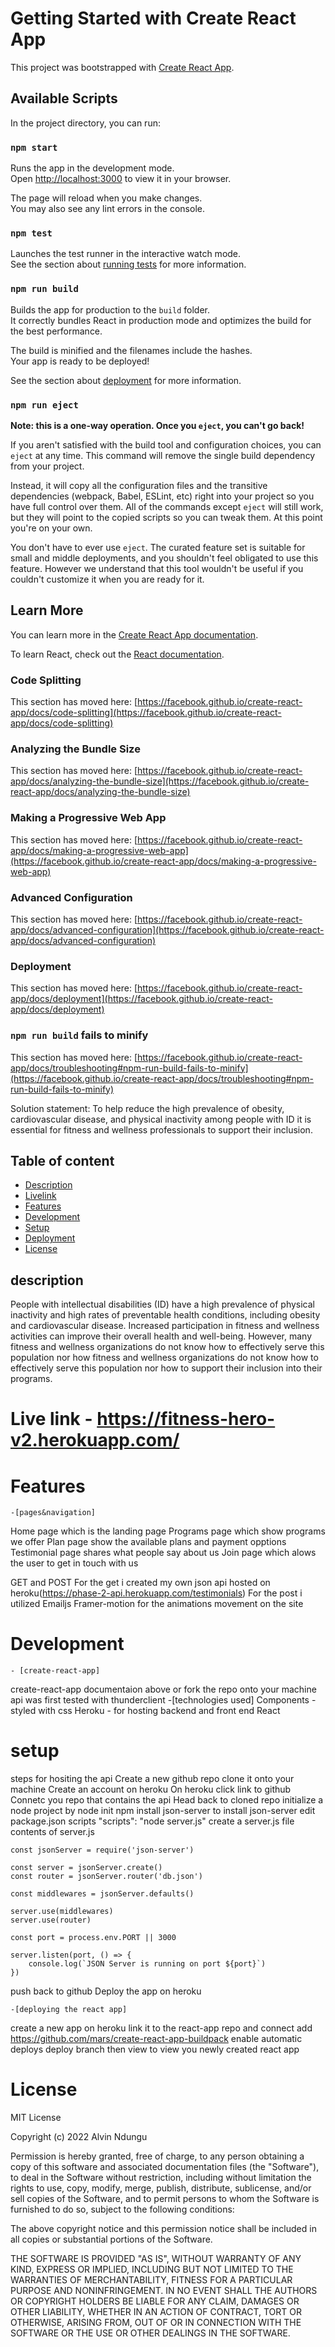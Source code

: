 # Getting Started with Create React App

This project was bootstrapped with [Create React App](https://github.com/facebook/create-react-app).

## Available Scripts

In the project directory, you can run:

### `npm start`

Runs the app in the development mode.\
Open [http://localhost:3000](http://localhost:3000) to view it in your browser.

The page will reload when you make changes.\
You may also see any lint errors in the console.

### `npm test`

Launches the test runner in the interactive watch mode.\
See the section about [running tests](https://facebook.github.io/create-react-app/docs/running-tests) for more information.

### `npm run build`

Builds the app for production to the `build` folder.\
It correctly bundles React in production mode and optimizes the build for the best performance.

The build is minified and the filenames include the hashes.\
Your app is ready to be deployed!

See the section about [deployment](https://facebook.github.io/create-react-app/docs/deployment) for more information.

### `npm run eject`

**Note: this is a one-way operation. Once you `eject`, you can't go back!**

If you aren't satisfied with the build tool and configuration choices, you can `eject` at any time. This command will remove the single build dependency from your project.

Instead, it will copy all the configuration files and the transitive dependencies (webpack, Babel, ESLint, etc) right into your project so you have full control over them. All of the commands except `eject` will still work, but they will point to the copied scripts so you can tweak them. At this point you're on your own.

You don't have to ever use `eject`. The curated feature set is suitable for small and middle deployments, and you shouldn't feel obligated to use this feature. However we understand that this tool wouldn't be useful if you couldn't customize it when you are ready for it.

## Learn More

You can learn more in the [Create React App documentation](https://facebook.github.io/create-react-app/docs/getting-started).

To learn React, check out the [React documentation](https://reactjs.org/).

### Code Splitting

This section has moved here: [https://facebook.github.io/create-react-app/docs/code-splitting](https://facebook.github.io/create-react-app/docs/code-splitting)

### Analyzing the Bundle Size

This section has moved here: [https://facebook.github.io/create-react-app/docs/analyzing-the-bundle-size](https://facebook.github.io/create-react-app/docs/analyzing-the-bundle-size)

### Making a Progressive Web App

This section has moved here: [https://facebook.github.io/create-react-app/docs/making-a-progressive-web-app](https://facebook.github.io/create-react-app/docs/making-a-progressive-web-app)

### Advanced Configuration

This section has moved here: [https://facebook.github.io/create-react-app/docs/advanced-configuration](https://facebook.github.io/create-react-app/docs/advanced-configuration)

### Deployment

This section has moved here: [https://facebook.github.io/create-react-app/docs/deployment](https://facebook.github.io/create-react-app/docs/deployment)

### `npm run build` fails to minify

This section has moved here: [https://facebook.github.io/create-react-app/docs/troubleshooting#npm-run-build-fails-to-minify](https://facebook.github.io/create-react-app/docs/troubleshooting#npm-run-build-fails-to-minify)




Solution statement: To help reduce the high prevalence of obesity, cardiovascular disease, and physical inactivity among people with ID it is essential for fitness and wellness professionals to support their inclusion.

## Table of content
- [Description](description)
- [Livelink](Link)
- [Features](feature)
- [Development](development)
- [Setup](setup)
- [Deployment](deployment)
- [License](license)


## description
People with intellectual disabilities (ID) have a high prevalence of physical inactivity and high rates of preventable health conditions, including obesity and cardiovascular disease. Increased participation in fitness and wellness activities can improve their overall health and well-being. However, many fitness and wellness organizations do not know how to effectively serve this population nor how fitness and wellness organizations do not know how to effectively serve this population nor how to support their inclusion into their programs.

# Live link - https://fitness-hero-v2.herokuapp.com/

# Features
    -[pages&navigation]
Home page which is the landing page
Programs page which show programs we offer
Plan page show the available plans and payment opptions
Testimonial page shares what people say about us
Join page which alows the user to get in touch with us

GET and POST
For the get i created my own json api hosted on heroku(https://phase-2-api.herokuapp.com/testimonials)
For the post i utilized Emailjs
Framer-motion for the animations movement on the site

# Development
    - [create-react-app]
create-react-app documentaion above or fork the repo onto your machine
api was first tested with thunderclient
    -[technologies used]
Components - styled with css
Heroku - for hosting backend and front end
React

# setup 
steps for hositing the api 
Create a new github repo clone it onto your machine
Create an account on heroku 
On heroku click link to github
Connetc you repo that contains the api 
Head back to cloned repo
initialize a node project by node init
npm install json-server to install json-server
edit package.json scripts 
"scripts": "node server.js"
create a server.js file
    contents of server.js

    const jsonServer = require('json-server')

    const server = jsonServer.create()
    const router = jsonServer.router('db.json')

    const middlewares = jsonServer.defaults()

    server.use(middlewares)
    server.use(router)

    const port = process.env.PORT || 3000

    server.listen(port, () => {
        console.log(`JSON Server is running on port ${port}`)
    })

push back to github
Deploy the app on heroku

    -[deploying the react app]
create a new app on heroku
link it to the react-app repo and connect
add https://github.com/mars/create-react-app-buildpack
enable automatic deploys 
deploy branch then view to view you newly created react app

# License
MIT License

Copyright (c) 2022 Alvin Ndungu

Permission is hereby granted, free of charge, to any person obtaining a copy
of this software and associated documentation files (the "Software"), to deal
in the Software without restriction, including without limitation the rights
to use, copy, modify, merge, publish, distribute, sublicense, and/or sell
copies of the Software, and to permit persons to whom the Software is
furnished to do so, subject to the following conditions:

The above copyright notice and this permission notice shall be included in all
copies or substantial portions of the Software.

THE SOFTWARE IS PROVIDED "AS IS", WITHOUT WARRANTY OF ANY KIND, EXPRESS OR
IMPLIED, INCLUDING BUT NOT LIMITED TO THE WARRANTIES OF MERCHANTABILITY,
FITNESS FOR A PARTICULAR PURPOSE AND NONINFRINGEMENT. IN NO EVENT SHALL THE
AUTHORS OR COPYRIGHT HOLDERS BE LIABLE FOR ANY CLAIM, DAMAGES OR OTHER
LIABILITY, WHETHER IN AN ACTION OF CONTRACT, TORT OR OTHERWISE, ARISING FROM,
OUT OF OR IN CONNECTION WITH THE SOFTWARE OR THE USE OR OTHER DEALINGS IN THE
SOFTWARE.
